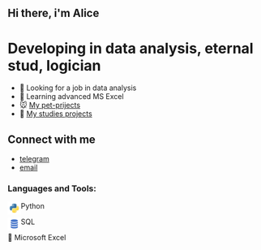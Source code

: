 ## Hi there, i'm Alice

# Developing in data analysis, eternal stud, logician

- 🔭 Looking for a job in data analysis
- 🌱 Learning advanced MS Excel
- 🐭 [My pet-prijects](https://github.com/AlicePashuto/pet-projects)
- 📒 [My studies projects](https://github.com/AlicePashuto/Studies-Project)

## Connect with me
  - [telegram](https://t.me/binevsky)
  - <a href="mailto:https:/alisa.brener@yandex.ru">email</a>
  
### Languages and Tools:
<img align="left" alt="python" width="26px" src="https://raw.githubusercontent.com/github/explore/80688e429a7d4ef2fca1e82350fe8e3517d3494d/topics/python/python.png" /> Python  

<img align="left" alt="sql" width="26px" src="https://raw.githubusercontent.com/github/explore/80688e429a7d4ef2fca1e82350fe8e3517d3494d/topics/sql/sql.png" /> SQL

💚    Microsoft Excel

